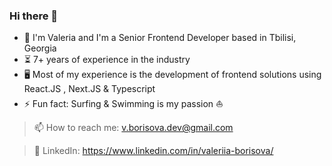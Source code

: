 ### Hi there 👋

+ 👋 I'm Valeria and I'm a Senior Frontend Developer based in Tbilisi, Georgia
+ ⏳ 7+ years of experience in the industry
+ 🖥 Most of my experience is the development of frontend solutions using React.JS , Next.JS & Typescript
+ ⚡ Fun fact: Surfing & Swimming is my passion ⛵️

>📫 How to reach me: v.borisova.dev@gmail.com

>🔭 LinkedIn: https://www.linkedin.com/in/valeriia-borisova/
